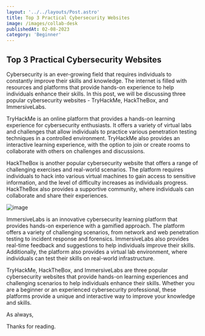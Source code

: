 ```yaml
---
layout: '../../layouts/Post.astro' 
title: Top 3 Practical Cybersecurity Websites
image: /images/collab-desk
publishedAt: 02-08-2023
category: 'Beginner'
---
```


## Top 3 Practical Cybersecurity Websites

Cybersecurity is an ever-growing field that requires individuals to constantly improve their skills and knowledge. The internet is filled with resources and platforms that provide hands-on experience to help individuals enhance their skills. In this post, we will be discussing three popular cybersecurity websites - TryHackMe, HackTheBox, and ImmersiveLabs.

TryHackMe is an online platform that provides a hands-on learning experience for cybersecurity enthusiasts. It offers a variety of virtual labs and challenges that allow individuals to practice various penetration testing techniques in a controlled environment. TryHackMe also provides an interactive learning experience, with the option to join or create rooms to collaborate with others on challenges and discussions.

HackTheBox is another popular cybersecurity website that offers a range of challenging exercises and real-world scenarios. The platform requires individuals to hack into various virtual machines to gain access to sensitive information, and the level of difficulty increases as individuals progress. HackTheBox also provides a supportive community, where individuals can collaborate and share their experiences.

![image](https://pbs.twimg.com/media/EYYxM1zUYAYi7Eg.jpg)

ImmersiveLabs is an innovative cybersecurity learning platform that provides hands-on experience with a gamified approach. The platform offers a variety of challenging scenarios, from network and web penetration testing to incident response and forensics. ImmersiveLabs also provides real-time feedback and suggestions to help individuals improve their skills. Additionally, the platform also provides a virtual lab environment, where individuals can test their skills on real-world infrastructure.

TryHackMe, HackTheBox, and ImmersiveLabs are three popular cybersecurity websites that provide hands-on learning experiences and challenging scenarios to help individuals enhance their skills. Whether you are a beginner or an experienced cybersecurity professional, these platforms provide a unique and interactive way to improve your knowledge and skills.

As always,

Thanks for reading.

